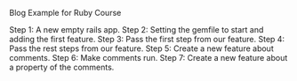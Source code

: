 Blog Example for Ruby Course

Step 1: A new empty rails app.
Step 2: Setting the gemfile to start and adding the first feature.
Step 3: Pass the first step from our feature.
Step 4: Pass the rest steps from our feature.
Step 5: Create a new feature about comments.
Step 6: Make comments run.
Step 7: Create a new feature about a property of the comments.